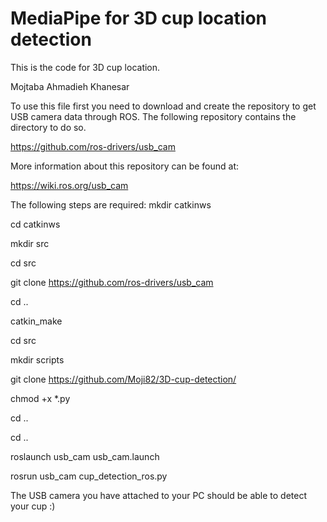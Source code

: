 # MediaPipe for 3D cup location detection

This is the code for 3D cup location.

Mojtaba Ahmadieh Khanesar

To use this file first you need to download and create the repository to get USB camera data through ROS. The following repository contains the directory to do so. 

https://github.com/ros-drivers/usb_cam

More information about this repository can be found at:

https://wiki.ros.org/usb_cam

The following steps are required:
mkdir catkinws

cd catkinws

mkdir src

cd src

git clone https://github.com/ros-drivers/usb_cam

cd ..

catkin_make

cd src

mkdir scripts

git clone https://github.com/Moji82/3D-cup-detection/

chmod +x *.py

cd ..

cd ..

roslaunch usb_cam usb_cam.launch

rosrun usb_cam cup_detection_ros.py

The USB camera you have attached to your PC should be able to detect your cup :)



